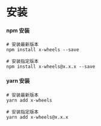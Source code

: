 # 安装

#### npm 安装
```shell script
# 安装最新版本
npm install x-wheels --save

# 安装指定版本
npm install x-wheels@x.x.x --save
```

#### yarn 安装
```shell script
# 安装最新版本
yarn add x-wheels

# 安装指定版本
yarn add x-wheels@x.x.x
```